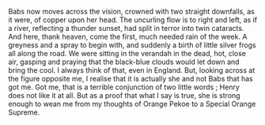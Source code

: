Babs now moves across the vision, crowned with two straight downfalls, as it were, of copper upon her head. The uncurling flow is to right and left, as if a river, reflecting a thunder sunset, had split in terror into twin cataracts. And here, thank heaven, come the first, much needed rain of the week. A greyness and a spray to begin with, and suddenly a birth of little silver frogs all along the road. We were sitting in the verandah in the dead, hot, close air, gasping and praying that the black-blue clouds would let down and bring the cool. I always think of that, even in England. But, looking across at the figure opposite me, I realise that it is actually she and not Babs that has got me. Got me, that is a terrible conjunction of two little words ; Henry does not like it at all. But as a proof that what I say is true, she is strong enough to wean me from my thoughts of Orange Pekoe to a Special Orange Supreme.